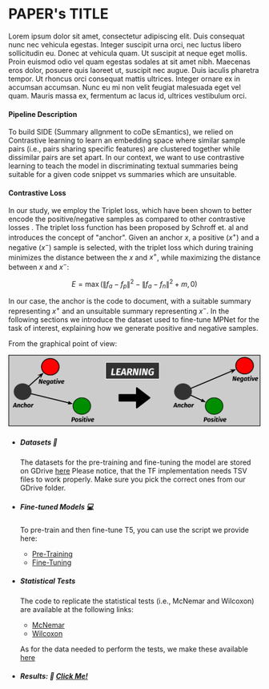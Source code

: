 # PAPER's TITLE

Lorem ipsum dolor sit amet, consectetur adipiscing elit. Duis consequat nunc nec vehicula egestas. Integer suscipit urna orci, nec luctus libero sollicitudin eu. Donec at vehicula quam. Ut suscipit at neque eget mollis. Proin euismod odio vel quam egestas sodales at sit amet nibh. Maecenas eros dolor, posuere quis laoreet ut, suscipit nec augue. Duis iaculis pharetra tempor. Ut rhoncus orci consequat mattis ultrices. Integer ornare ex in accumsan accumsan. Nunc eu mi non velit feugiat malesuada eget vel quam. Mauris massa ex, fermentum ac lacus id, ultrices vestibulum orci.

#### Pipeline Description

To build SIDE (Summary alIgnment to coDe sEmantics), we relied on Contrastive learning to learn an embedding space where similar sample pairs (i.e., pairs sharing specific features) are clustered together while dissimilar pairs are set apart. In our context, we want to use contrastive learning to teach the model in discriminating textual summaries being suitable for a given code snippet vs summaries which are unsuitable.


#### Contrastive Loss
In our study, we employ the Triplet loss, which have been shown to better encode the positive/negative samples as compared to other contrastive losses . The triplet loss function has been proposed by Schroff et. al  and introduces the concept of "anchor". Given an anchor $x$, a positive ($x^{+}$) and a negative ($x^{-}$) sample is selected, with the triplet loss which during training minimizes the distance between the $x$ and $x^{+}$, while maximizing the distance between $x$ and $x^{-}$:

$$
	E=\max \left(\left\|f_a-f_p\right\|^2-\left\|f_a-f_n\right\|^2+m, 0\right)
$$

In our case, the anchor is the code to document, with a suitable summary representing $x^{+}$ and an unsuitable summary representing $x^{-}$. In the following sections we introduce the dataset used to fine-tune MPNet for the task of interest, explaining how we generate positive and negative samples.

From the graphical point of view:

![image info](triplet-example.png)



* ##### Datasets :paperclip:

    The datasets for the pre-training and fine-tuning the model are stored on GDrive <a href="https://drive.google.com/drive/folders/1QEAxX461DxsNqxYFIAxJ8NYOdU3VayY2?usp=sharing">here</a>
    Please notice, that the TF implementation needs TSV files to work properly. Make sure you pick the correct ones from our GDrive folder.
    

* ##### Fine-tuned Models :computer:
    To pre-train and then fine-tune T5, you can use the script we provide here:
    -  <a href ='https://github.com/GHAR-ICSE/workflow-completion/blob/main/Code/T5/Pre_Training_Actions.ipynb'>Pre-Training</a> 
    -  <a href ='https://github.com/GHAR-ICSE/workflow-completion/blob/main/Code/T5/Fine_Tuning_Github.ipynb'>Fine-Tuning</a> 

* ##### Statistical Tests
    The code to replicate the statistical tests (i.e., McNemar and Wilcoxon) are available at the following links:
    -  <a href ='https://github.com/GHAR-ICSE/workflow-completion/blob/main/Code/Statistical-Tests/MC-Nemar.R'>McNemar</a> 
    -  <a href ='https://github.com/GHAR-ICSE/workflow-completion/blob/main/Code/Statistical-Tests/Wilcoxon.R'>Wilcoxon</a> 
    
    As for the data needed to perform the tests, we make these available <a href ='https://drive.google.com/drive/folders/1-ROI9eOWiqYn6Rsq-wU9eJ2uwHLrYfyE?usp=sharing'>here</a> 
    

* ##### Results:  :open_file_folder:  <a href="https://drive.google.com/drive/folders/1cq-sMYc5pvLpPf1vV1chOKka83TrZrgC?usp=sharing"> Click Me! </a> 



    
